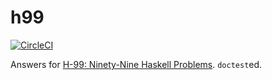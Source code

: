 # h99

[![CircleCI](https://circleci.com/gh/cohei/h99.svg?style=svg)](https://circleci.com/gh/cohei/h99)

Answers for [H-99: Ninety-Nine Haskell Problems](https://wiki.haskell.org/H-99:_Ninety-Nine_Haskell_Problems). `doctest`ed.
